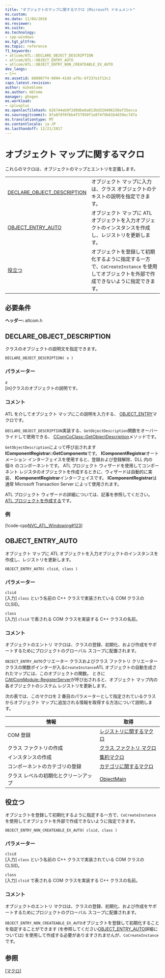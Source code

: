 ```yaml
---
title: "オブジェクトのマップに関するマクロ |Microsoft ドキュメント"
ms.custom: 
ms.date: 11/04/2016
ms.reviewer: 
ms.suite: 
ms.technology:
- cpp-windows
ms.tgt_pltfrm: 
ms.topic: reference
f1_keywords:
- atlcom/ATL::DECLARE_OBJECT_DESCRIPTION
- atlcom/ATL::OBJECT_ENTRY_AUTO
- atlcom/ATL::OBJECT_ENTRY_NON_CREATEABLE_EX_AUTO
dev_langs:
- C++
ms.assetid: 680087f4-9894-41dd-a79c-6f337e1f13c1
caps.latest.revision: 
author: mikeblome
ms.author: mblome
manager: ghogen
ms.workload:
- cplusplus
ms.openlocfilehash: 626744eb9f2d9dbe6a013bd329406150af35ecca
ms.sourcegitcommit: 8fa8fdf0fbb4f57950f1e8f4f9b81b4d39ec7d7a
ms.translationtype: MT
ms.contentlocale: ja-JP
ms.lasthandoff: 12/21/2017
---
```

# <a name="object-map-macros"></a>オブジェクト マップに関するマクロ
これらのマクロは、オブジェクトのマップとエントリを定義します。  
  
|||  
|-|-|  
|[DECLARE_OBJECT_DESCRIPTION](#declare_object_description)|オブジェクト マップに入力は、クラス オブジェクトのテキストの説明を指定できます。|  
|[OBJECT_ENTRY_AUTO](#object_entry_auto)|オブジェクト マップに ATL オブジェクトを入力オブジェクトのインスタンスを作成し、レジストリを更新します。|  
|[役立つ](#object_entry_non_createable_ex_auto)|オブジェクトを登録して初期化するように指定する一方で、`CoCreateInstance` を使用してオブジェクトを外部で作成できないように指定できます。|  

## <a name="requirements"></a>必要条件  
 **ヘッダー:** atlcom.h  
   
##  <a name="declare_object_description"></a>DECLARE_OBJECT_DESCRIPTION  
 クラスのオブジェクトの説明文を指定できます。  
  
```
DECLARE_OBJECT_DESCRIPTION( x )
```  
  
### <a name="parameters"></a>パラメーター  
 *x*  
 [in]クラスのオブジェクトの説明です。  
  
### <a name="remarks"></a>コメント  
 ATL を介してオブジェクト マップにこの説明を入力する、 [OBJECT_ENTRY](http://msdn.microsoft.com/en-us/abd10ee2-54f0-4f94-9ec2-ddf8f4c8c8cd)マクロです。  
  
 `DECLARE_OBJECT_DESCRIPTION`実装する、`GetObjectDescription`関数をオーバーライドして使用できる、 [CComCoClass::GetObjectDescription](ccomcoclass-class.md#getobjectdescription)メソッドです。  

  
 `GetObjectDescription`によって呼び出されます**IComponentRegistrar::GetComponents**です。 **IComponentRegistrar**オートメーション インターフェイスを使用すると、登録および登録解除、DLL 内の個々 のコンポーネントです。 ATL プロジェクト ウィザードを使用してコンポーネント レジスタのオブジェクトを作成するときに、ウィザードは自動的に実装、 **IComponentRegistrar**インターフェイスです。 **IComponentRegistrar**は通常 Microsoft Transaction Server によって使用されます。  
  
 ATL プロジェクト ウィザードの詳細については、記事を参照してください。 [ATL プロジェクトを作成する](../../atl/reference/creating-an-atl-project.md)です。  
  
### <a name="example"></a>例  
 [!code-cpp[NVC_ATL_Windowing#123](../../atl/codesnippet/cpp/object-map-macros_1.h)]  
  
##  <a name="object_entry_auto"></a>OBJECT_ENTRY_AUTO  
 オブジェクト マップに ATL オブジェクトを入力オブジェクトのインスタンスを作成し、レジストリを更新します。  
  
```
OBJECT_ENTRY_AUTO( clsid, class )
```  
  
### <a name="parameters"></a>パラメーター  
 `clsid`  
 [入力] `class` という名前の C++ クラスで実装されている COM クラスの CLSID。  
  
 `class`  
 [入力] `clsid` で表される COM クラスを実装する C++ クラスの名前。  
  
### <a name="remarks"></a>コメント  
 オブジェクトのエントリ マクロは、クラスの登録、初期化、および作成をサポートするためにプロジェクトのグローバル スコープに配置されます。  
  
 `OBJECT_ENTRY_AUTO`クリエーター クラスおよびクラス ファクトリ クリエーター クラスの関数ポインターが入る`CreateInstance`ATL オブジェクトの自動生成されたマップには、このオブジェクトの関数。 ときに[CAtlComModule::RegisterServer](catlcommodule-class.md#registerserver)が呼び出されると、オブジェクト マップ内の各オブジェクトのシステム レジストリを更新します。  

  
 次の表では、このマクロを 2 番目のパラメーターとして指定されているクラスからオブジェクト マップに追加される情報を取得する方法について説明します。  
  
|情報|取得|  
|---------------------|-------------------|  
|COM 登録|[レジストリに関するマクロ](../../atl/reference/registry-macros.md)|  
|クラス ファクトリの作成|[クラス ファクトリ マクロ](../../atl/reference/aggregation-and-class-factory-macros.md)|  
|インスタンスの作成|[集約マクロ](../../atl/reference/aggregation-and-class-factory-macros.md)|  
|コンポーネントのカテゴリの登録|[カテゴリに関するマクロ](../../atl/reference/category-macros.md)|  
|クラス レベルの初期化とクリーンアップ|[ObjectMain](ccomobjectrootex-class.md#objectmain)|  

  
##  <a name="object_entry_non_createable_ex_auto"></a>役立つ  
 オブジェクトを登録して初期化するように指定する一方で、`CoCreateInstance` を使用してオブジェクトを外部で作成できないように指定できます。  
  
```
OBJECT_ENTRY_NON_CREATEABLE_EX_AUTO( clsid, class )
```  
  
### <a name="parameters"></a>パラメーター  
 `clsid`  
 [入力] `class` という名前の C++ クラスで実装されている COM クラスの CLSID。  
  
 `class`  
 [入力] `clsid` で表される COM クラスを実装する C++ クラスの名前。  
  
### <a name="remarks"></a>コメント  
 オブジェクトのエントリ マクロは、クラスの登録、初期化、および作成をサポートするためにプロジェクトのグローバル スコープに配置されます。  
  
 `OBJECT_ENTRY_NON_CREATEABLE_EX_AUTO`オブジェクトを登録して初期化することを指定することができます (を参照してください[OBJECT_ENTRY_AUTO](#object_entry_auto)詳細については) を使用して作成する必要がありますされませんが、`CoCreateInstance`です。  
  
## <a name="see-also"></a>参照  
 [[マクロ]](../../atl/reference/atl-macros.md)
